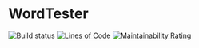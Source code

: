 # WordTester
![Build status](https://github.com/KamilBugnoKrk/WordTester/actions/workflows/dotnet.yml/badge.svg)
[![Lines of Code](https://sonarcloud.io/api/project_badges/measure?project=KamilBugnoKrk_WordTester&metric=ncloc)](https://sonarcloud.io/dashboard?id=KamilBugnoKrk_WordTester)
[![Maintainability Rating](https://sonarcloud.io/api/project_badges/measure?project=KamilBugnoKrk_WordTester&metric=sqale_rating)](https://sonarcloud.io/dashboard?id=KamilBugnoKrk_WordTester)
